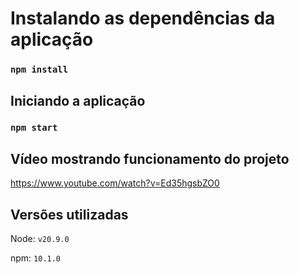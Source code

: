 # Instalando as dependências da aplicação

### `npm install`

## Iniciando a aplicação

### `npm start`

## Vídeo mostrando funcionamento do projeto

https://www.youtube.com/watch?v=Ed35hgsbZO0

## Versões utilizadas

Node: `v20.9.0`

npm: `10.1.0`
